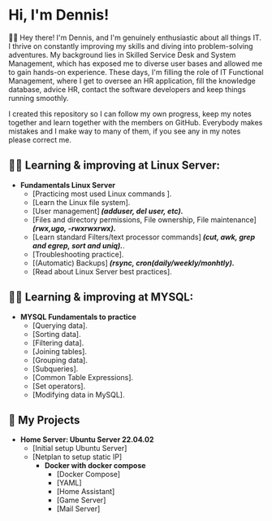 <h1>Hi, I'm Dennis!</h1>

🙋‍♂️ Hey there! I'm Dennis, and I'm genuinely enthusiastic about all things IT. I thrive on constantly improving my skills and diving into problem-solving adventures. My background lies in Skilled Service Desk and System Management, which has exposed me to diverse user bases and allowed me to gain hands-on experience. These days, I'm filling the role of IT Functional Management, where I get to oversee an HR application, fill the knowledge database, advice HR, contact the software developers and keep things running smoothly.

I created this repository so I can follow my own progress, keep my notes together and learn together with the members on GitHub.
Everybody makes mistakes and I make way to many of them, if you see any in my notes please correct me. 

<h2>👨‍💻 Learning & improving at Linux Server:</h2>

- <b>Fundamentals Linux Server</b>
  - [Practicing most used Linux commands ].
  - [Learn the Linux file system].
  - [User management]<b><i> (adduser, del user, etc).</b></i>
  - [Files and directory permissions, File ownership, File maintenance]<b><i> (rwx,ugo, -rwxrwxrwx).</b></i>
  - [Learn standard Filters/text processor commands]<b><i> (cut, awk, grep and egrep, sort and uniq).</b></i>.
  - [Troubleshooting practice].
  - [(Automatic) Backups]<b><i> (rsync, cron(daily/weekly/monhtly).</b></i>
  - [Read about Linux Server best practices].

<h2>👨‍💻 Learning & improving at MYSQL:</h2>

- <b>MYSQL Fundamentals to practice</b>
  - [Querying data].
  - [Sorting data].
  - [Filtering data].
  - [Joining tables].
  - [Grouping data].
  - [Subqueries].
  - [Common Table Expressions].
  - [Set operators].
  - [Modifying data in MySQL].

<h2>🏢 My Projects</h2>

- <b>Home Server: Ubuntu Server 22.04.02</b>
  - [Initial setup Ubuntu Server]
  - [Netplan to setup static IP]
    - <b>Docker with docker compose</b>
      - [Docker Compose]
      - [YAML]
      - [Home Assistant]
      - [Game Server]
      - [Mail Server]
<!--
**BelowAverageUser/BelowAverageUser** is a ✨ _special_ ✨ repository because its `README.md` (this file) appears on your GitHub profile.

